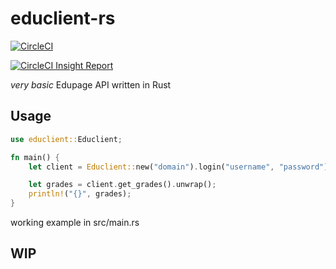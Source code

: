 # educlient-rs

[![CircleCI](https://dl.circleci.com/status-badge/img/gh/Anfeket/educlient-rs/tree/main.svg?style=svg)](https://dl.circleci.com/status-badge/redirect/gh/Anfeket/educlient-rs/tree/main)

[![CircleCI Insight Report](https://dl.circleci.com/insights-snapshot/gh/Anfeket/educlient-rs/main/rust-build-workflow/badge.svg?window=30d)](https://app.circleci.com/insights/github/Anfeket/educlient-rs/workflows/rust-build-workflow/overview?branch=main&reporting-window=last-30-days&insights-snapshot=true)

*very basic* Edupage API written in Rust

## Usage

```rust
use educlient::Educlient;

fn main() {
    let client = Educlient::new("domain").login("username", "password");

    let grades = client.get_grades().unwrap();
    println!("{}", grades);
}
```

working example in src/main.rs

## WIP
